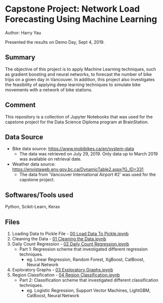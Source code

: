 # Capstone Project: Network Load Forecasting Using Machine Learning
Author: Harry Yau

Presented the results on Demo Day, Sept 4, 2019.

## Summary
The objective of this project is to apply Machine Learning techniques, such as gradient boosting and neural networks, to forecast the number of bike trips on a given day in Vancouver. In addition, this project also investigates the feasibility of applying deep learning techniques to simulate bike movements with a network of bike stations. 

## Comment
This repository is a collection of Jupyter Notebooks that was used for the capstone project for the Data Science Diploma program at BrainStation.

## Data Source
- Bike data source: https://www.mobibikes.ca/en/system-data 
  - The data was retrieved on July 29, 2019. Only data up to March 2019 was available on retrieval date.
- Weather data source: https://envistaweb.env.gov.bc.ca/DynamicTable2.aspx?G_ID=331
  - The data from 'Vancouver International Airport #2' was used for the capstone project.

## Softwares/Tools used
Python, Scikit-Learn, Keras

## Files
1.  Loading Data to Pickle File - <a href="https://github.com/vrif/capstone-mobi-bike/blob/master/00%20Load%20Data%20To%20Pickle.ipynb">00 Load Data To Pickle.ipynb</a>
2.  Cleaning the Data - <a href="https://github.com/vrif/capstone-mobi-bike/blob/master/01%20Cleaning%20the%20Data.ipynb">01 Cleaning the Data.ipynb</a>
3.  Daily Count Regression - <a href="https://github.com/vrif/capstone-mobi-bike/blob/master/02%20Daily%20Count%20Regression.ipynb">02 Daily Count Regression.ipynb</a>
    - Part 1: Regression scheme that investigated different regression techniques.
      - eg. Linear Regression, Random Forest, XgBoost, CatBoost, Neural Network
4.  Exploratory Graphs - <a href="https://github.com/vrif/capstone-mobi-bike/blob/master/03%20Exploratory%20Graphs.ipynb">03 Exploratory Graphs.ipynb</a>
5.  Region Classification - <a href="https://github.com/vrif/capstone-mobi-bike/blob/master/04%20Region%20Classification.ipynb">04 Region Classification.ipynb</a>
    - Part 2: Classification scheme that investigated different classification techniques.
      - eg. Logistic Regression, Support Vector Machines, LightGBM, CatBoost, Neural Network

